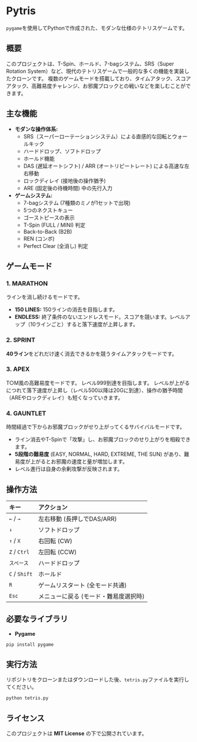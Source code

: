 # Pytris

`pygame`を使用してPythonで作成された、モダンな仕様のテトリスゲームです。

## 概要

このプロジェクトは、T-Spin、ホールド、7-bagシステム、SRS（Super Rotation System）など、現代のテトリスゲームで一般的な多くの機能を実装したクローンです。
複数のゲームモードを搭載しており、タイムアタック、スコアアタック、高難易度チャレンジ、お邪魔ブロックとの戦いなどを楽しむことができます。

## 主な機能

* **モダンな操作体系:**
    * SRS（スーパーローテーションシステム）による直感的な回転とウォールキック
    * ハードドロップ、ソフトドロップ
    * ホールド機能
    * DAS (遅延オートシフト) / ARR (オートリピートレート) による高速な左右移動
    * ロックディレイ (接地後の操作猶予)
    * ARE (固定後の待機時間) 中の先行入力
* **ゲームシステム:**
    * 7-bagシステム (7種類のミノが1セットで出現)
    * 5つのネクストキュー
    * ゴーストピースの表示
    * T-Spin (FULL / MINI) 判定
    * Back-to-Back (B2B)
    * REN (コンボ)
    * Perfect Clear (全消し) 判定

## ゲームモード

### 1. MARATHON
ラインを消し続けるモードです。

* **150 LINES:** 150ラインの消去を目指します。
* **ENDLESS:** 終了条件のないエンドレスモード。スコアを競います。レベルアップ（10ラインごと）すると落下速度が上昇します。

### 2. SPRINT
**40ライン**をどれだけ速く消去できるかを競うタイムアタックモードです。

### 3. APEX
T○M風の高難易度モードです。
レベル999到達を目指します。
レベルが上がるにつれて落下速度が上昇し（レベル500以降は20Gに到達）、操作の猶予時間（AREやロックディレイ）も短くなっていきます。

### 4. GAUNTLET
時間経過で下からお邪魔ブロックがせり上がってくるサバイバルモードです。

* ライン消去やT-Spinで「攻撃」し、お邪魔ブロックのせり上がりを相殺できます。
* **5段階の難易度** (EASY, NORMAL, HARD, EXTREME, THE SUN) があり、難易度が上がるとお邪魔の速度と量が増加します。
* レベル進行は自身の余剰攻撃が反映されます。

## 操作方法

| キー | アクション |
| :--- | :--- |
| `←` / `→` | 左右移動 (長押しでDAS/ARR) |
| `↓` | ソフトドロップ |
| `↑` / `X` | 右回転 (CW) |
| `Z` / `Ctrl` | 左回転 (CCW) |
| `スペース` | ハードドロップ |
| `C` / `Shift` | ホールド |
| `R` | ゲームリスタート (全モード共通) |
| `Esc` | メニューに戻る (モード・難易度選択時) |

## 必要なライブラリ

* **Pygame**

```bash
pip install pygame
````

## 実行方法

リポジトリをクローンまたはダウンロードした後、`tetris.py`ファイルを実行してください。

```bash
python tetris.py
```

## ライセンス

このプロジェクトは **MIT License** の下で公開されています。

